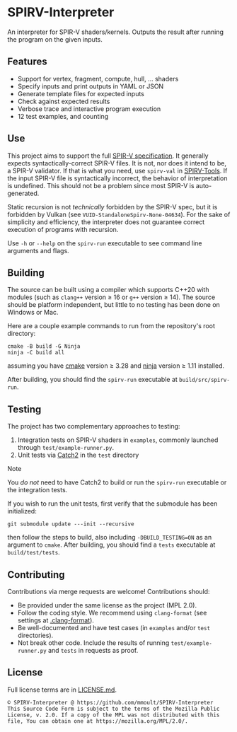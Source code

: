 # SPIRV-Interpreter

An interpreter for SPIR-V shaders/kernels. Outputs the result after running the program on the given inputs.

## Features
- Support for vertex, fragment, compute, hull, ... shaders
- Specify inputs and print outputs in YAML or JSON
- Generate template files for expected inputs
- Check against expected results
- Verbose trace and interactive program execution
- 12 test examples, and counting

## Use
This project aims to support the full
[SPIR-V specification](https://registry.khronos.org/SPIR-V/specs/unified1/SPIRV.html). It generally expects
syntactically-correct SPIR-V files. It is not, nor does it intend to be, a SPIR-V validator. If that is what you need,
use `spirv-val` in [SPIRV-Tools](https://github.com/KhronosGroup/SPIRV-Tools). If the input SPIR-V file is syntactically
incorrect, the behavior of interpretation is undefined. This should not be a problem since most SPIR-V is
auto-generated.

Static recursion is not *technically* forbidden by the SPIR-V spec, but it is forbidden by Vulkan (see
`VUID-StandaloneSpirv-None-04634`). For the sake of simplicity and efficiency, the interpreter does not guarantee
correct execution of programs with recursion.

Use `-h` or `--help` on the `spirv-run` executable to see command line arguments and flags.

## Building
The source can be built using a compiler which supports C++20 with modules (such as `clang++` version ≥ 16 or `g++`
version ≥ 14). The source should be platform independent, but little to no testing has been done on Windows or Mac.

Here are a couple example commands to run from the repository's root directory:

```
cmake -B build -G Ninja
ninja -C build all
```

assuming you have [cmake](https://github.com/Kitware/CMake) version ≥ 3.28 and
[ninja](https://github.com/ninja-build/ninja) version ≥ 1.11 installed.

After building, you should find the `spirv-run` executable at `build/src/spirv-run`.

## Testing
The project has two complementary approaches to testing:

1) Integration tests on SPIR-V shaders in `examples`, commonly launched through `test/example-runner.py`.
2) Unit tests via [Catch2](https://github.com/catchorg/Catch2) in the `test` directory

> [!NOTE]
> You *do not* need to have Catch2 to build or run the `spirv-run` executable or the integration tests.

If you wish to run the unit tests, first verify that the submodule has been initialized:

```
git submodule update ---init --recursive
```

then follow the steps to build, also including `-DBUILD_TESTING=ON` as an argument to `cmake`. After building, you
should find a `tests` executable at `build/test/tests`.

## Contributing
Contributions via merge requests are welcome! Contributions should:
- Be provided under the same license as the project (MPL 2.0).
- Follow the coding style. We recommend using `clang-format` (see settings at [.clang-format](src/.clang-format)).
- Be well-documented and have test cases (in `examples` and/or `test` directories).
- Not break other code. Include the results of running `test/example-runner.py` and `tests` in requests as proof.

## License
Full license terms are in [LICENSE.md](LICENSE.md).

```
© SPIRV-Interpreter @ https://github.com/mmoult/SPIRV-Interpreter
This Source Code Form is subject to the terms of the Mozilla Public
License, v. 2.0. If a copy of the MPL was not distributed with this
file, You can obtain one at https://mozilla.org/MPL/2.0/.
```
